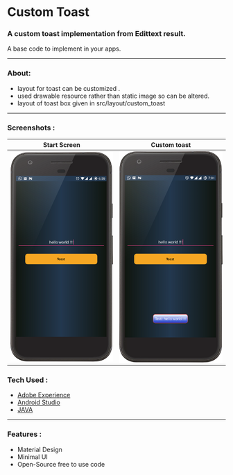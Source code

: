 # Custom Toast

### A custom toast implementation from Edittext result.

A base code to implement in your apps.

------



### About:

- layout for toast can be customized .
- used drawable resource rather than static image so can be altered.
- layout of toast box given in src/layout/custom_toast

------

### Screenshots :

| Start Screen                             | Custom toast                             |
| ---------------------------------------- | ---------------------------------------- |
| ![Edit Text](https://github.com/g0621/Android-Projects/blob/master/UI%20Designs/Custom_toast/ScreenShots/startscreen.png?raw=true) | ![custom toast](https://github.com/g0621/Android-Projects/blob/master/UI%20Designs/Custom_toast/ScreenShots/custom_tost.png?raw=true) |



### Tech Used :

- [Adobe Experience](http://www.adobe.com/in/products/experience-design.html)
- [Android Studio](https://developer.android.com/studio/index.html)
- [JAVA](#)

------



### Features : 

- Material Design
- Minimal UI
- Open-Source free to use code

[^All codes are free to use along with resources provided  just mention repo link while using]: 
